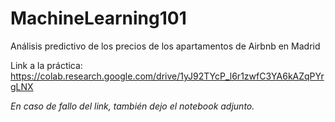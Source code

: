 # MachineLearning101

Análisis predictivo de los precios de los apartamentos de Airbnb en Madrid

Link a la práctica: https://colab.research.google.com/drive/1yJ92TYcP_l6r1zwfC3YA6kAZqPYrgLNX

*En caso de fallo del link, también dejo el notebook adjunto.*
